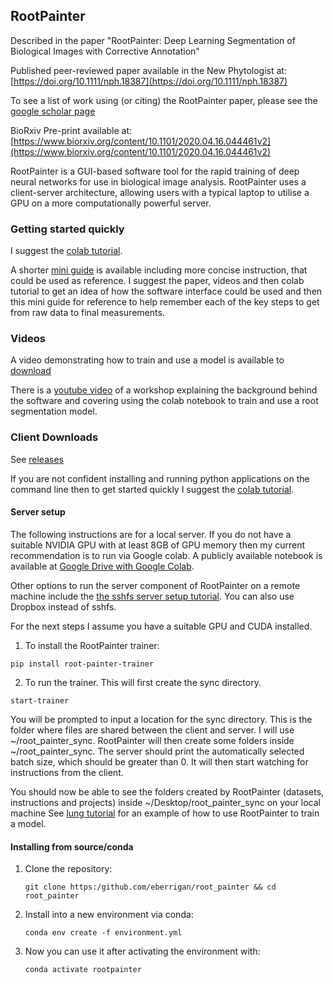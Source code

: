 ## RootPainter

Described in the paper "RootPainter: Deep Learning Segmentation of Biological Images with Corrective Annotation"

Published peer-reviewed paper available in the New Phytologist at:
[https://doi.org/10.1111/nph.18387](https://doi.org/10.1111/nph.18387)

To see a list of work using (or citing) the RootPainter paper, please see the [google scholar page](https://scholar.google.com/scholar?cites=12740268016453642124)

BioRxiv Pre-print available at:
[https://www.biorxiv.org/content/10.1101/2020.04.16.044461v2](https://www.biorxiv.org/content/10.1101/2020.04.16.044461v2)

RootPainter is a GUI-based software tool for the rapid training of deep neural networks for use in biological image analysis. 
RootPainter uses a client-server architecture, allowing users with a typical laptop to utilise a GPU on a more computationally powerful server.   

### Getting started quickly

 I suggest the [colab tutorial](https://colab.research.google.com/drive/104narYAvTBt-X4QEDrBSOZm_DRaAKHtA?usp=sharing).
 
 A  shorter [mini guide](https://github.com/Abe404/root_painter/blob/master/docs/mini_guide.md) is available including more concise instruction, that could be used as reference. I suggest the paper, videos and then colab tutorial to get an idea of how the software interface could be used and then this mini guide for reference to help remember each of the key steps to get from raw data to final measurements.
 
### Videos
A video demonstrating how to train and use a model is available to [download](https://nph.onlinelibrary.wiley.com/action/downloadSupplement?doi=10.1111%2Fnph.18387&file=nph18387-sup-0002-VideoS1.mp4)

There is a [youtube video](https://www.youtube.com/watch?v=73u73tBvRO4) of a workshop explaining the background behind the software and covering using the colab notebook to train and use a root segmentation model.


### Client Downloads

See [releases](https://github.com/Abe404/root_painter/releases) 

If you are not confident installing and running python applications on the command line then to get started quickly I suggest the [colab tutorial](https://colab.research.google.com/drive/104narYAvTBt-X4QEDrBSOZm_DRaAKHtA?usp=sharing).

#### Server setup 

The following instructions are for a local server. If you do not have a suitable NVIDIA GPU with at least 8GB of GPU memory then my current recommendation is to run via Google colab. A publicly available notebook is available at [Google Drive with Google Colab](https://colab.research.google.com/drive/104narYAvTBt-X4QEDrBSOZm_DRaAKHtA?usp=sharing).

Other options to run the server component of RootPainter on a remote machine include the [the sshfs server setup tutorial](https://github.com/Abe404/root_painter/blob/master/docs/server_setup_sshfs.md). You can also use Dropbox instead of sshfs.


For the next steps I assume you have a suitable GPU and CUDA installed.

1. To install the RootPainter trainer:

```
pip install root-painter-trainer
```

2. To run the trainer.  This will first create the sync directory.

```
start-trainer
```

You will be prompted to input a location for the sync directory. This is the folder where files are shared between the client and server. I will use ~/root_painter_sync.
RootPainter will then create some folders inside ~/root_painter_sync.
The server should print the automatically selected batch size, which should be greater than 0. It will then start watching for instructions from the client.

You should now be able to see the folders created by RootPainter (datasets, instructions and projects) inside ~/Desktop/root_painter_sync on your local machine 
See [lung tutorial](docs/cxr_lung_tutorial.md) for an example of how to use RootPainter to train a model.


#### Installing from source/conda

1. Clone the repository:
    ```
    git clone https:/github.com/eberrigan/root_painter && cd root_painter
    ```
2. Install into a new environment via conda:
    ```
    conda env create -f environment.yml
    ```
3. Now you can use it after activating the environment with:
    ```
    conda activate rootpainter
    ```